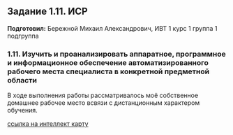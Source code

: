 Задание 1.11. ИСР
------------
**Подготовил:** Бережной Михаил Александрович, ИВТ 1 курс 1 группа 1 подгруппа

### 1.11. Изучить и проанализировать аппаратное, программное и информационное обеспечение автоматизированного рабочего места специалиста в конкретной предметной области

В ходе выполнения работы рассматривалось моё собственное домашнее рабочее место всвязи с дистанционным характером обучения.

[ссылка на интеллект карту](https://drive.google.com/file/d/19rEs0mTqM33iOqNmcXq2H48X19yBiEVv/view?usp=sharing)
